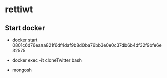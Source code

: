 # rettiwt

## Start docker 
- docker start 0801c6d76eaaa821f6df4daf9b8d0ba76bb3e0e0c37db6b4df32f9bfe6e32575
- docker exec -it cloneTwitter bash

- mongosh